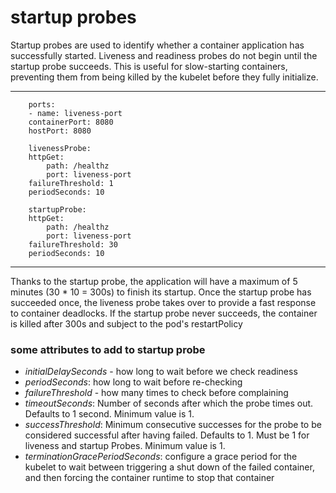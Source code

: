 # startup probes

Startup probes are used to identify whether a container application has successfully started. Liveness and readiness probes do not begin until the startup probe succeeds. This is useful for slow-starting containers, preventing them from being killed by the kubelet before they fully initialize.

---
        ports:
        - name: liveness-port
        containerPort: 8080
        hostPort: 8080

        livenessProbe:
        httpGet:
            path: /healthz
            port: liveness-port
        failureThreshold: 1
        periodSeconds: 10

        startupProbe:
        httpGet:
            path: /healthz
            port: liveness-port
        failureThreshold: 30
        periodSeconds: 10
---

Thanks to the startup probe, the application will have a maximum of 5 minutes (30 * 10 = 300s) to finish its startup. Once the startup probe has succeeded once, the liveness probe takes over to provide a fast response to container deadlocks. If the startup probe never succeeds, the container is killed after 300s and subject to the pod's restartPolicy

### some attributes to add to startup probe


* *initialDelaySeconds* - how long to wait before we check readiness
* *periodSeconds*: how long to wait before re-checking
* *failureThreshold* - how many times to check before complaining
* *timeoutSeconds*: Number of seconds after which the probe times out. Defaults to 1 second. Minimum value is 1.
* *successThreshold*: Minimum consecutive successes for the probe to be considered successful after having failed. Defaults to 1. Must be 1 for liveness and startup Probes. Minimum value is 1.
* *terminationGracePeriodSeconds*: configure a grace period for the kubelet to wait between triggering a shut down of the failed container, and then forcing the container runtime to stop that container